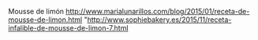 Mousse de limón	http://www.marialunarillos.com/blog/2015/01/receta-de-mousse-de-limon.html	"http://www.sophiebakery.es/2015/11/receta-infalible-de-mousse-de-limon-7.html

